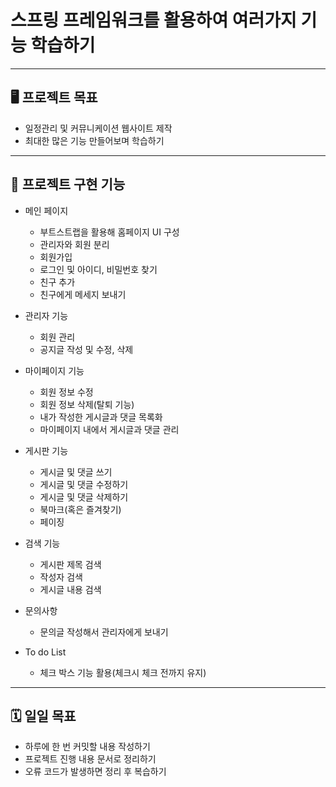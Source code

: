 # 스프링 프레임워크를 활용하여 여러가지 기능 학습하기
---

## 🖥️ 프로젝트 목표
- 일정관리 및 커뮤니케이션 웹사이트 제작
- 최대한 많은 기능 만들어보며 학습하기
---

## 📜 프로젝트 구현 기능
- 메인 페이지
  - 부트스트랩을 활용해 홈페이지 UI 구성
  - 관리자와 회원 분리
  - 회원가입
  - 로그인 및 아이디, 비밀번호 찾기
  - 친구 추가
  - 친구에게 메세지 보내기
  
- 관리자 기능
  - 회원 관리
  - 공지글 작성 및 수정, 삭제
  
- 마이페이지 기능   
  - 회원 정보 수정
  - 회원 정보 삭제(탈퇴 기능)
  - 내가 작성한 게시글과 댓글 목록화
  - 마이페이지 내에서 게시글과 댓글 관리
  
- 게시판 기능   
  - 게시글 및 댓글 쓰기
  - 게시글 및 댓글 수정하기
  - 게시글 및 댓글 삭제하기
  - 북마크(혹은 즐겨찾기)
  - 페이징
  
- 검색 기능
  - 게시판 제목 검색
  - 작성자 검색
  - 게시글 내용 검색
  
- 문의사항
  - 문의글 작성해서 관리자에게 보내기

- To do List
  - 체크 박스 기능 활용(체크시 체크 전까지 유지)
---

## 🗓️ 일일 목표
- 하루에 한 번 커밋할 내용 작성하기
- 프로젝트 진행 내용 문서로 정리하기
- 오류 코드가 발생하면 정리 후 복습하기

